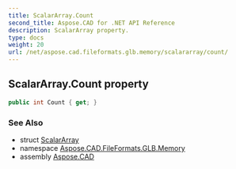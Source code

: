 ```yaml
---
title: ScalarArray.Count
second_title: Aspose.CAD for .NET API Reference
description: ScalarArray property. 
type: docs
weight: 20
url: /net/aspose.cad.fileformats.glb.memory/scalararray/count/
---
```

## ScalarArray.Count property

```csharp
public int Count { get; }
```

### See Also

* struct [ScalarArray](../)
* namespace [Aspose.CAD.FileFormats.GLB.Memory](../../scalararray/)
* assembly [Aspose.CAD](../../../)


